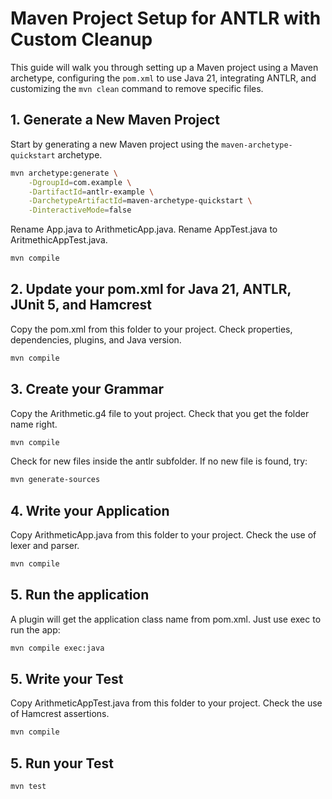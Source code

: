 # Maven Project Setup for ANTLR with Custom Cleanup

This guide will walk you through setting up a Maven project using a Maven archetype, configuring the `pom.xml` to use Java 21, integrating ANTLR, and customizing the `mvn clean` command to remove specific files.

## 1. Generate a New Maven Project

Start by generating a new Maven project using the `maven-archetype-quickstart` archetype.

```bash
mvn archetype:generate \
    -DgroupId=com.example \
    -DartifactId=antlr-example \
    -DarchetypeArtifactId=maven-archetype-quickstart \
    -DinteractiveMode=false
```

Rename App.java to ArithmeticApp.java.
Rename AppTest.java to AritmethicAppTest.java.

```bash
mvn compile
```

## 2. Update your pom.xml for Java 21, ANTLR, JUnit 5, and Hamcrest

Copy the pom.xml from this folder to your project. Check properties, dependencies, plugins, and Java version.

```bash
mvn compile
```

## 3. Create your Grammar

Copy the Arithmetic.g4 file to yout project. Check that you get the folder name right.

```bash
mvn compile
```

Check for new files inside the antlr subfolder.
If no new file is found, try:

```bash
mvn generate-sources
```

## 4. Write your Application

Copy ArithmeticApp.java from this folder to your project. Check the use of lexer and parser.

```bash
mvn compile
```

## 5. Run the application

A plugin will get the application class name from pom.xml. Just use exec to run the app:

```bash
mvn compile exec:java
```

## 5. Write your Test

Copy ArithmeticAppTest.java from this folder to your project. Check the use of Hamcrest assertions.

```bash
mvn compile
```

## 5. Run your Test

```bash
mvn test
```
